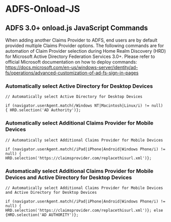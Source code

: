 # ADFS-Onload-JS

## ADFS 3.0+ onload.js JavaScript Commands
When adding another Claims Provider to ADFS, end users are by default provided multiple Claims Provider options.
The following commands are for automation of Claim Provider selection during Home Realm Discovery (HRD) for Microsoft Active Directory Federation Services 3.0+. Please refer to official Microsoft documentation on how to deploy commands: https://docs.microsoft.com/en-us/windows-server/identity/ad-fs/operations/advanced-customization-of-ad-fs-sign-in-pages

### Automatically select Active Directory for Desktop Devices
```
// Automatically select Active Directory for Desktop Devices

if (navigator.userAgent.match(/Windows NT|Macintosh|Linux/i) != null) { HRD.selection('AD Authority')};
```

### Automatically select Additional Claims Provider for Mobile Devices

```
// Automatically select Additional Claims Provider for Mobile Devices

if (navigator.userAgent.match(/iPad|iPhone|Android|Windows Phone/i) != null) { HRD.selection('https://claimsprovider.com/replacethisurl.xml')};

```

### Automatically select Additional Claims Provider for Mobile Devices and Active Directory for Desktop Devices

```
// Automatically select Additional Claims Provider for Mobile Devices and Active Directory for Desktop Devices

if (navigator.userAgent.match(/iPad|iPhone|Android|Windows Phone/i) != null) { HRD.selection('https://claimsprovider.com/replacethisurl.xml')}; else {HRD.selection('AD AUTHORITY')};
```
